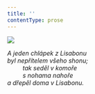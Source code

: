 ```yaml
---
title: ''
contentType: prose
---
```


<section>

![](../Images/067.jpg)

_A jeden chlápek z Lisabonu  
byl nepřítelem všeho shonu;  
         tak seděl v komoře  
         s nohama nahoře  
a dřepěl doma v Lisabonu._

</section>
